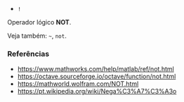 * `!`

Operador lógico **NOT**.

Veja também: `~`, `not`.

### Referências

* https://www.mathworks.com/help/matlab/ref/not.html
* https://octave.sourceforge.io/octave/function/not.html
* https://mathworld.wolfram.com/NOT.html
* https://pt.wikipedia.org/wiki/Nega%C3%A7%C3%A3o
